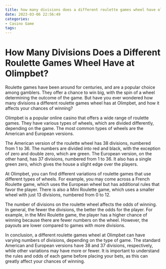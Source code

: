 ```yaml
---
title: how many divisions does a different roulette games wheel have olimpbet
date: 2023-03-06 22:56:49
categories:
- Casino Game
tags:
---
```



# How Many Divisions Does a Different Roulette Games Wheel Have at Olimpbet?

Roulette games have been around for centuries, and are a popular choice among gamblers. They offer a chance to win big, with the spin of a wheel determining the outcome of the game. But have you ever wondered how many divisions a different roulette games wheel has at Olimpbet, and how it affects your chances of winning?

Olimpbet is a popular online casino that offers a wide range of roulette games. They have various types of wheels, which are divided differently, depending on the game. The most common types of wheels are the American and European versions.

The American version of the roulette wheel has 38 divisions, numbered from 1 to 36. The numbers are divided into red and black, with the exception of zero and double zero, which are green. The European version, on the other hand, has 37 divisions, numbered from 1 to 36. It also has a single green zero, which gives the house a slight edge over the players.

At Olimpbet, you can find different variations of roulette games that use different types of wheels. For example, you may come across a French Roulette game, which uses the European wheel but has additional rules that favor the player. There is also a Mini Roulette game, which uses a smaller wheel with just 13 divisions, numbered from 0 to 12.

The number of divisions on the roulette wheel affects the odds of winning. In general, the fewer the divisions, the better the odds for the player. For example, in the Mini Roulette game, the player has a higher chance of winning because there are fewer numbers on the wheel. However, the payouts are lower compared to games with more divisions.

In conclusion, a different roulette games wheel at Olimpbet can have varying numbers of divisions, depending on the type of game. The standard American and European versions have 38 and 37 divisions, respectively, while other variations may have more or fewer. It is important to understand the rules and odds of each game before placing your bets, as this can greatly affect your chances of winning.